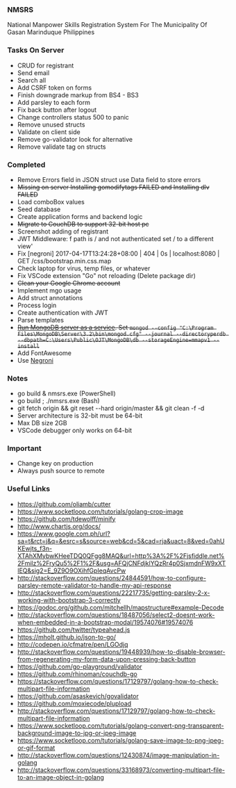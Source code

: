### NMSRS
National Manpower Skills Registration System For The Municipality Of Gasan Marinduque Philippines

### Tasks On Server
* CRUD for registrant
* Send email
* Search all
* Add CSRF token on forms
* Finish downgrade markup from BS4 - BS3
* Add parsley to each form
* Fix back button after logout
* Change controllers status 500 to panic
* Remove unused structs
* Validate on client side
* Remove go-validator look for alternative
* Remove validate tag on structs

### Completed
* Remove Errors field in JSON struct use Data field to store errors
* ~~Missing on server Installing gomodifytags FAILED and Installing dlv FAILED~~
* Load comboBox values
* Seed database
* Create application forms and backend logic
* ~~Migrate to CouchDB to support 32-bit host pc~~
* Screenshot adding of registrant
* JWT Middleware: f path is / and not authenticated set / to a different view'
* Fix [negroni] 2017-04-17T13:24:28+08:00 | 404 | 0s | localhost:8080 | GET /css/bootstrap.min.css.map
* Check laptop for virus, temp files, or whatever
* Fix VSCode extension "Go" not reloading (Delete package dir)
* ~~Clean your Google Chrome account~~
* Implement mgo usage
* Add struct annotations
* Process login
* Create authentication with JWT
* Parse templates
* ~~[Run MongoDB server as a service](https://docs.mongodb.com/manual/tutorial/install-mongodb-on-windows/#configure-a-windows-service-for-mongodb-community-edition). Set `mongod --config "C:\Program Files\MongoDB\Server\3.2\bin\mongod.cfg" --journal --directoryperdb --dbpath=C:\Users\Public\OJT\MongoDB\db --storageEngine=mmapv1 --install`~~
* Add FontAwesome
* Use [Negroni](https://github.com/urfave/negroni)

### Notes
* go build & nmsrs.exe (PowerShell)
* go build ; ./nmsrs.exe (Bash)
* git fetch origin && git reset --hard origin/master && git clean -f -d
* Server architecture is 32-bit must be 64-bit
* Max DB size 2GB
* VSCode debugger only works on 64-bit

### Important
* Change key on production
* Always push source to remote

### Useful Links
* https://github.com/oliamb/cutter
* https://www.socketloop.com/tutorials/golang-crop-image
* https://github.com/tdewolff/minify
* http://www.chartjs.org/docs/
* https://www.google.com.ph/url?sa=t&rct=j&q=&esrc=s&source=web&cd=5&cad=rja&uact=8&ved=0ahUKEwjts_f3n-XTAhXMybwKHeeTDQ0QFgg8MAQ&url=http%3A%2F%2Fjsfiddle.net%2Fmilz%2FryQu5%2F1%2F&usg=AFQjCNFdjklYQzRr4p0SjxmdnFW9xXTlEQ&sig2=E_9Z9O9OXihfGpIeqAvcPw
* http://stackoverflow.com/questions/24844591/how-to-configure-parsley-remote-validator-to-handle-my-api-response
* http://stackoverflow.com/questions/22217735/getting-parsley-2-x-working-with-bootstrap-3-correctly
* https://godoc.org/github.com/mitchellh/mapstructure#example-Decode
* http://stackoverflow.com/questions/18487056/select2-doesnt-work-when-embedded-in-a-bootstrap-modal/19574076#19574076
* https://github.com/twitter/typeahead.js
* https://mholt.github.io/json-to-go/
* http://codepen.io/cfmatre/pen/LGOdjq
* http://stackoverflow.com/questions/19448939/how-to-disable-browser-from-regenerating-my-form-data-upon-pressing-back-button
* https://github.com/go-playground/validator
* https://github.com/rhinoman/couchdb-go
* https://stackoverflow.com/questions/17129797/golang-how-to-check-multipart-file-information
* https://github.com/asaskevich/govalidator
* https://github.com/moxiecode/plupload
* http://stackoverflow.com/questions/17129797/golang-how-to-check-multipart-file-information
* https://www.socketloop.com/tutorials/golang-convert-png-transparent-background-image-to-jpg-or-jpeg-image
* https://www.socketloop.com/tutorials/golang-save-image-to-png-jpeg-or-gif-format
* http://stackoverflow.com/questions/12430874/image-manipulation-in-golang
* http://stackoverflow.com/questions/33168973/converting-multipart-file-to-an-image-object-in-golang

